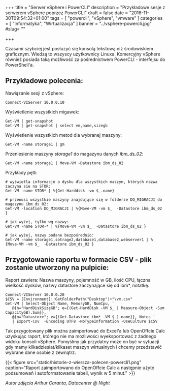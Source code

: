 +++
title = "Serwer vSphere i PowerCLI"
description = "Przykładowe sesje z serwerem vSphere poprzez PowerCLI"
draft = false
date = "2016-11-30T09:54:32+01:00"
tags = [ "powercli", "vSphere", "vmware" ]
categories = [ "Informatyka", "Wirtualizacja" ]
banner = "../vsphere-powercli.jpg"
#slug= ""

+++

Czasami szybciej jest posłuzyć się konsolą tekstową niż środowiskiem graficznym. Wiedzą to wszyscy użytkownicy Linuxa. Komercyjny vSphere również posiada taką możliwość za pośrednictwem PowerCLI - interfejsu do PowerShell'a.

<!--more-->
## Przykładowe polecenia:

Nawiązanie sesji z vSphere:
~~~
Connect-VIServer 10.0.0.10
~~~

Wyświetlenie wszystkich migawek:
~~~
Get-VM | get-snapshot
Get-VM | get-snapshot | select vm,name,sizegb
~~~

Wyświetlenie wszystkich metod dla wybranej maszyny:
~~~
Get-VM -name storage1 | gm
~~~

Przeniesienie maszyny *storage1* do magazynu danych *ibm_ds_02*:
~~~
Get-VM -name storage1 | Move-VM -Datastore ibm_ds_02
~~~

Przykłady pętli:
~~~
# wyświetla informacje o dysku dla wszystkich maszyn, których nazwa zaczyna sie na STOR:
Get-VM -name STOR* | %{Get-Harddisk -vm $_.name} 
 
# przenosi wszystkie maszyny znajdujące się w folderze DO_MIGRACJI do magazynu ibm_ds_02:
Get-VM -location DO_MIGRACJI | %{Move-VM -vm $_  -Datastore ibm_ds_02 }

# jak wyżej, tylko wg nazwy:
Get-VM -name STOR-* | %{Move-VM -vm $_  -Datastore ibm_ds_02 }

# jak wyżej, nazwy podane bezpośrednio:
Get-VM -name storage1,sotrage2,database1,database2,webserver1 | %{Move-VM -vm $_  -Datastore ibm_ds_02 }
~~~

## Przygotowanie raportu w formacie CSV - plik zostanie utworzony na pulpicie: 

Raport zawiera: Nazwa maszyny, pojemność w GB, ilość CPU, łączna wielkość dysków, nazwy datastore zaczynające się od ibm*, notatkę.

~~~
Connect-VIServer 10.0.0.20
$CSV = [Environment]::GetFolderPath("Desktop")+"\vm.csv"
Get-VM | Select-Object Name, MemoryGB, NumCpu, `
   @{n="HardDiskSizeGB"; e={(Get-HardDisk -VM $_ | Measure-Object -Sum CapacityGB).Sum}}, `
   @{n="Datastore"; e={(Get-Datastore ibm* -VM $_).name}}, Notes `
   | Export-Csv  -Encoding UTF8 -NoTypeInformation -UseCulture $CSV
~~~

Tak przygotowany plik można zaimportować do Excel'a lub OpenOffcie Calc uzyskując raport, którego nie ma możliwości wyeksportować z żadnego widoku konsoli vSphere. Pomyślmy jak przydatny może on być w sytuacji gdy mamy kilkadziesiat/kilkaset maszyn wirtualnych i chcemy przedstawić wybrane dane osobie z zewnątrz.

{{< figure src="static/historie-z-wiersza-polecen-powercli1.png" caption="Raport zaimportowano do OpenOffcie Calc a następnie użyto podsumowań i autoformatowanie tabeli, wynik w 5 minut." >}}

*Autor zdjęcia Arthur Caranta, Datacenter @ Night*
